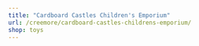 ```yaml
---
title: "Cardboard Castles Children's Emporium"
url: /creemore/cardboard-castles-childrens-emporium/
shop: toys
---
```

